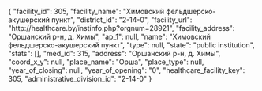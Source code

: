 {
    "facility_id": 305,
    "facility_name": "Химовский фельдшерско-акушерский пункт",
    "district_id": "2-14-0",
    "facility_url": "http:\/\/healthcare.by\/instinfo.php?orgnum=28921",
    "facility_address": "Оршанский р-н, д. Химы",
    "ap_1": null,
    "name": "Химовский фельдшерско-акушерский пункт",
    "type": null,
    "state": "public institution",
    "stats": [],
    "med_id": 315,
    "address": "Оршанский р-н, д. Химы",
    "coord_x_y": null,
    "place_name": "Орша",
    "place_type": null,
    "year_of_closing": null,
    "year_of_opening": "0",
    "healthcare_facility_key": 305,
    "administrative_division_id": "2-14-0"
}